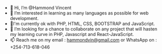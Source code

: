 - 👋 Hi, I’m @Hammond Vincent
- 👀 I’m interested in learning as many languages as possible for web development.
- 🌱I'm currently ok with PHP, HTML, CSS, BOOTSTRAP and JavaScript.
- 💞️ I’m looking for a chance to collaborate on any project that will hasten my learning curve in PHP, Javascript and React-JavaScript.
- 📫 Reach me on my email : hammondvin@gmail.com or WhatsApp on : +254-713-618-046

<!---
Hammvin/Hammvin is a ✨ special ✨ repository because its `README.md` (this file) appears on your GitHub profile.
You can click the Preview link to take a look at your changes.
--->
